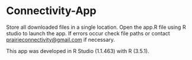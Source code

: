# Connectivity-App

Store all downloaded files in a single location. 
Open the app.R file using R studio to launch the app. 
If errors occur check file paths or contact prairieconnectivity@gmail.com if necessary. 

This app was developed in R Studio (1.1.463) with R (3.5.1).
